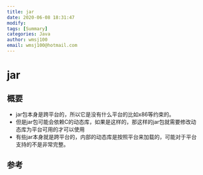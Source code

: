 ```yaml
---
title: jar
date: 2020-06-08 18:31:47
modify: 
tags: [Summary]
categories: Java
author: wmsj100
email: wmsj100@hotmail.com
---
```


# jar

## 概要

- jar包本身是跨平台的，所以它是没有什么平台的比如x86等约束的。
- 但是jar包可能会依赖C的动态库，如果是这样的，那这样的jar包就需要修改动态库为平台可用的才可以使用
- 有些jar本身就是跨平台的，内部的动态库是按照平台来加载的，可能对于平台支持的不是非常完整。

## 参考


